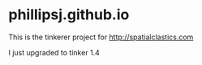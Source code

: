 phillipsj.github.io
===================

This is the tinkerer project for http://spatialclastics.com

I just upgraded to tinker 1.4

